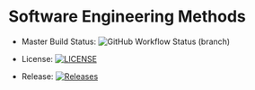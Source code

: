 # Software Engineering Methods

* Master Build Status: ![GitHub Workflow Status (branch)](https://img.shields.io/github/actions/workflow/status/SMiller-0/sem/main.yml?branch=master)

* License: [![LICENSE](https://img.shields.io/github/license/SMiller-0/sem.svg?style=flat-square)](https://github.com/SMiller-0/sem/blob/master/LICENSE)

* Release: [![Releases](https://img.shields.io/github/release/SMiller-0/sem/all.svg?style=flat-square)](https://github.com/SMiller-0/sem/releases)
